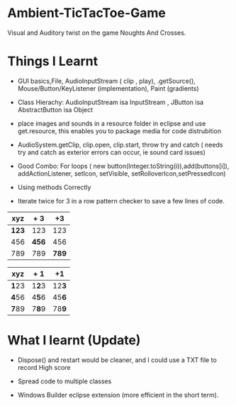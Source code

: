 # Ambient-TicTacToe-Game
Visual and Auditory twist on the game Noughts And Crosses.
# Things I Learnt
* GUI basics,File, AudioInputStream ( clip , play), .getSource(), Mouse/Button/KeyListener (implementation), Paint (gradients)

* Class Hierachy: AudioInputStream isa InputStream , JButton isa AbstractButton isa Object


* place images and sounds in a resource folder in eclipse and use get.resource, this enables you to package media for code distrubition 


* AudioSystem.getClip,   clip.open, clip.start, throw try and catch ( needs try and catch as exterior errors can occur, ie sound card issues)

* Good Combo: For loops ( new button(Integer.toString(i)),add(buttons[i]), addActionListener, setIcon, setVisible, setRolloverIcon,setPressedIcon) 

* Using methods Correctly

* Iterate twice for 3 in a row pattern checker to save a few lines of code.

xyz| + 3    | +3
-----|---------|-------
**123**  |  123  |  123 
456  |  **456** |  456  
789  |  789   | **789**

xyz| + 1    | +1
-----|---------|-------
**1**23  |  1**2**3  |  12**3** 
**4**56  | 4**5**6 |  45**6** 
**7**89  |  7**8**9   | 78**9**


# What I learnt (Update)
* Dispose() and restart would be cleaner, and I could use a TXT file to record High score

* Spread code to multiple classes

* Windows Builder eclipse extension (more efficient in the short term).



